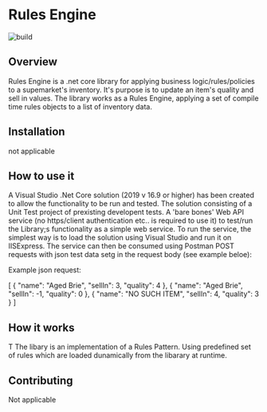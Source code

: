 # Rules Engine
![build](https://github.com/menono-uk/SellInRuleEngine/tree/main/InventoryCalculator/)


## Overview
Rules Engine is a .net core library for applying business logic/rules/policies to a supemarket's inventory. It's purpose is to update an item's quality and sell in values. The library works as a Rules Engine, applying a set of compile time rules objects to a list of inventory data.

## Installation

not applicable

## How to use it

A Visual Studio .Net Core solution (2019 v 16.9 or higher) has been created to allow the functionality to be run and tested.  The solution consisting of a Unit Test project of prexisting developent tests. A 'bare bones' Web API service (no https/client authentication etc.. is required to use it) to test/run the Library;s functionality as a simple web service.  To run the service, the simplest way is to load the solution using Visual Studio and run it on IISExpress.  The service can then be consumed using Postman POST requests with json test data setg in the request body (see example beloe):

Example json request:

[
    {
        "name": "Aged Brie",
        "sellIn": 3,
        "quality": 4
    },
    {
        "name": "Aged Brie",
        "sellIn": -1,
        "quality": 0
    },
    {
        "name": "NO SUCH ITEM",
        "sellIn": 4,
        "quality": 3
    }
]


## How it works
T
The libary is an implementation of a Rules Pattern.  Using predefined set of rules which are loaded dunamically from the libarary at runtime.

## Contributing

Not applicable


